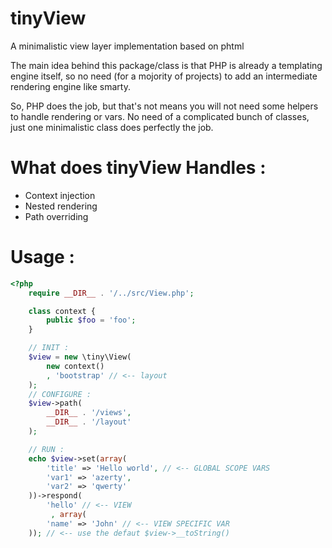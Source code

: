 tinyView
========

A minimalistic view layer implementation based on phtml

The main idea behind this package/class is that PHP is already a templating engine itself, so no need (for a mojority of projects) to add an intermediate rendering engine like smarty.

So, PHP does the job, but that's not means you will not need some helpers to handle rendering or vars. No need of a complicated bunch of classes, just one minimalistic class does perfectly the job.

What does tinyView Handles :
============================

* Context injection
* Nested rendering
* Path overriding

Usage :
=======

```php
<?php
    require __DIR__ . '/../src/View.php';

    class context {
        public $foo = 'foo';
    }

    // INIT :
    $view = new \tiny\View(
        new context()
        , 'bootstrap' // <-- layout
    );
    // CONFIGURE :
    $view->path(
        __DIR__ . '/views',
        __DIR__ . '/layout'
    );

    // RUN :
    echo $view->set(array(
        'title' => 'Hello world', // <-- GLOBAL SCOPE VARS
        'var1' => 'azerty',
        'var2' => 'qwerty'
    ))->respond(
        'hello' // <-- VIEW
         , array(
        'name' => 'John' // <-- VIEW SPECIFIC VAR
    )); // <-- use the defaut $view->__toString()
```
